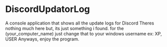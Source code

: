 # DiscordUpdatorLog
A console application that shows all the update logs for Discord
Theres nothing much here but, its just something i found. for the (your_computer_name) just change that to your windows username ex: XP, USER
Anyways, enjoy the program.
